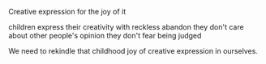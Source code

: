 


Creative expression for the joy of it


children express their creativity with reckless abandon
they don't care about other people's opinion
they don't fear being judged



We need to rekindle that childhood joy of creative expression in ourselves.




